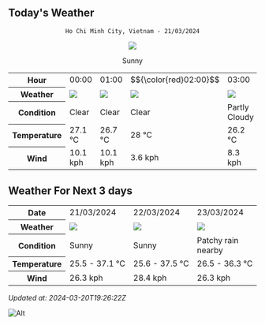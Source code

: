 ## Today's Weather
<div align="center">

`Ho Chi Minh City, Vietnam - 21/03/2024`

<img src="https://cdn.weatherapi.com/weather/64x64/day/113.png"/>

Sunny

</div>


<table>
    <tr>
        <th>Hour</th>
          <td>00:00</div>   <td>01:00</div>   <td>$${\color{red}02:00}$$</td>   <td>03:00</div>   <td>04:00</div>   <td>05:00</div>   <td>06:00</div>   <td>07:00</div>   <td>08:00</div>   <td>09:00</div>   <td>10:00</div>   <td>11:00</div>   <td>12:00</div>   <td>13:00</div>   <td>14:00</div>   <td>15:00</div>   <td>16:00</div>   <td>17:00</div>   <td>18:00</div>   <td>19:00</div>   <td>20:00</div>   <td>21:00</div>   <td>22:00</div>   <td>23:00</div> 
    </tr>
    <tr>
        <th>Weather</th>
        <td><img src="https://cdn.weatherapi.com/weather/64x64/night/113.png"></img></td><td><img src="https://cdn.weatherapi.com/weather/64x64/night/113.png"></img></td><td><img src="https://cdn.weatherapi.com/weather/64x64/night/113.png"></img></td><td><img src="https://cdn.weatherapi.com/weather/64x64/night/116.png"></img></td><td><img src="https://cdn.weatherapi.com/weather/64x64/night/113.png"></img></td><td><img src="https://cdn.weatherapi.com/weather/64x64/night/113.png"></img></td><td><img src="https://cdn.weatherapi.com/weather/64x64/day/116.png"></img></td><td><img src="https://cdn.weatherapi.com/weather/64x64/day/116.png"></img></td><td><img src="https://cdn.weatherapi.com/weather/64x64/day/116.png"></img></td><td><img src="https://cdn.weatherapi.com/weather/64x64/day/113.png"></img></td><td><img src="https://cdn.weatherapi.com/weather/64x64/day/113.png"></img></td><td><img src="https://cdn.weatherapi.com/weather/64x64/day/113.png"></img></td><td><img src="https://cdn.weatherapi.com/weather/64x64/day/113.png"></img></td><td><img src="https://cdn.weatherapi.com/weather/64x64/day/113.png"></img></td><td><img src="https://cdn.weatherapi.com/weather/64x64/day/113.png"></img></td><td><img src="https://cdn.weatherapi.com/weather/64x64/day/116.png"></img></td><td><img src="https://cdn.weatherapi.com/weather/64x64/day/116.png"></img></td><td><img src="https://cdn.weatherapi.com/weather/64x64/day/113.png"></img></td><td><img src="https://cdn.weatherapi.com/weather/64x64/day/113.png"></img></td><td><img src="https://cdn.weatherapi.com/weather/64x64/night/113.png"></img></td><td><img src="https://cdn.weatherapi.com/weather/64x64/night/113.png"></img></td><td><img src="https://cdn.weatherapi.com/weather/64x64/night/116.png"></img></td><td><img src="https://cdn.weatherapi.com/weather/64x64/night/116.png"></img></td><td><img src="https://cdn.weatherapi.com/weather/64x64/night/116.png"></img></td>
    </tr>
    <tr>
        <th>Condition</th>
        <td width="200px">Clear </td><td width="200px">Clear </td><td width="200px">Clear</td><td width="200px">Partly Cloudy </td><td width="200px">Clear </td><td width="200px">Clear </td><td width="200px">Partly Cloudy </td><td width="200px">Partly Cloudy </td><td width="200px">Partly Cloudy </td><td width="200px">Sunny</td><td width="200px">Sunny</td><td width="200px">Sunny</td><td width="200px">Sunny</td><td width="200px">Sunny</td><td width="200px">Sunny</td><td width="200px">Partly Cloudy </td><td width="200px">Partly Cloudy </td><td width="200px">Sunny</td><td width="200px">Sunny</td><td width="200px">Clear </td><td width="200px">Clear </td><td width="200px">Partly Cloudy </td><td width="200px">Partly Cloudy </td><td width="200px">Partly Cloudy </td>
    </tr>
    <tr>
        <th>Temperature</th>
        <td>27.1 °C</td><td>26.7 °C</td><td>28 °C</td><td>26.2 °C</td><td>25.9 °C</td><td>25.8 °C</td><td>25.5 °C</td><td>26.8 °C</td><td>28.7 °C</td><td>30.5 °C</td><td>32.6 °C</td><td>34.5 °C</td><td>35.9 °C</td><td>37 °C</td><td>37.1 °C</td><td>36.2 °C</td><td>34.1 °C</td><td>32.4 °C</td><td>30.2 °C</td><td>28.6 °C</td><td>27.8 °C</td><td>27.6 °C</td><td>27.4 °C</td><td>27.2 °C</td>
    </tr>
    <tr>
        <th>Wind</th>
        <td>10.1 kph</td><td>10.1 kph</td><td>3.6 kph</td><td>8.3 kph</td><td>6.5 kph</td><td>4.3 kph</td><td>3.2 kph</td><td>5.8 kph</td><td>5.8 kph</td><td>5.4 kph</td><td>4.7 kph</td><td>3.6 kph</td><td>2.5 kph</td><td>2.2 kph</td><td>7.6 kph</td><td>17.3 kph</td><td>25.2 kph</td><td>26.3 kph</td><td>24.1 kph</td><td>22.7 kph</td><td>23.4 kph</td><td>23.8 kph</td><td>23.8 kph</td><td>22.7 kph</td>
    </tr>
</table>


## Weather For Next 3 days


<table>
    <tr>
        <th>Date</th>
        <td>21/03/2024</td><td>22/03/2024</td><td>23/03/2024</td>
    </tr>
    <tr>
        <th>Weather</th>
        <td><img src="https://cdn.weatherapi.com/weather/64x64/day/113.png"></img></td><td><img src="https://cdn.weatherapi.com/weather/64x64/day/113.png"></img></td><td><img src="https://cdn.weatherapi.com/weather/64x64/day/176.png"></img></td>
    </tr>
    <tr>
        <th>Condition</th>
        <td width="200px">Sunny</td><td width="200px">Sunny</td><td width="200px">Patchy rain nearby</td>
    </tr>
    <tr>
        <th>Temperature</th>
        <td>25.5 -  37.1 °C</td><td>25.6 -  37.5 °C</td><td>26.5 -  36.3 °C</td>
    </tr>
    <tr>
        <th>Wind</th>
        <td>26.3 kph</td><td>28.4 kph</td><td>26.3 kph</td>
    </tr>
</table>


*Updated at: 2024-03-20T19:26:22Z*

![Alt](https://repobeats.axiom.co/api/embed/7d451ae2cdef1648d2e14e5cc714356b2ebae209.svg "Repobeats analytics image")